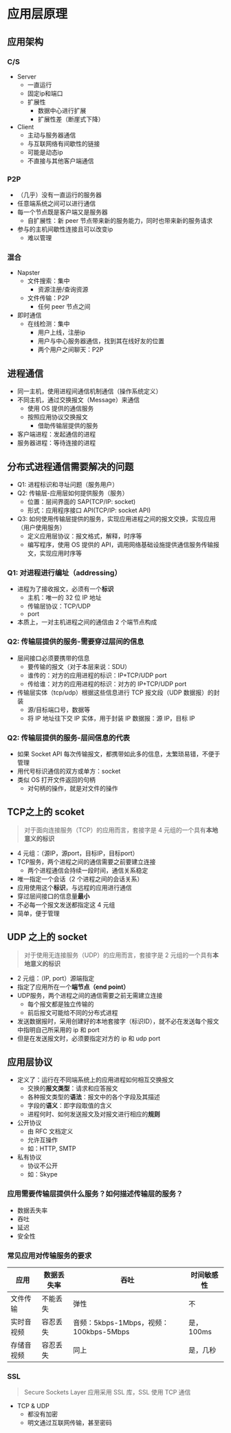 # 应用层原理

## 应用架构

### C/S
- Server
  - 一直运行
  - 固定ip和端口
  - 扩展性
    - 数据中心进行扩展
    - 扩展性差（断崖式下降）
- Client
  - 主动与服务器通信
  - 与互联网络有间歇性的链接
  - 可能是动态ip
  - 不直接与其他客户端通信
### P2P
- （几乎）没有一直运行的服务器
- 任意端系统之间可以进行通信
- 每一个节点既是客户端又是服务器
  - 自扩展性：新 peer 节点带来新的服务能力，同时也带来新的服务请求
- 参与的主机间歇性连接且可以改变ip
  - 难以管理
### 混合
- Napster
  - 文件搜索：集中
    - 资源注册/查询资源
  - 文件传输：P2P
    - 任何 peer 节点之间
- 即时通信
  - 在线检测：集中
    - 用户上线，注册ip
    - 用户与中心服务器通信，找到其在线好友的位置
    - 两个用户之间聊天：P2P

## 进程通信
- 同一主机，使用进程间通信机制通信（操作系统定义）
- 不同主机，通过交换报文（Message）来通信
  - 使用 OS 提供的通信服务
  - 按照应用协议交换报文
    - 借助传输层提供的服务
- 客户端进程：发起通信的进程
- 服务器进程：等待连接的进程

## 分布式进程通信需要解决的问题
- Q1: 进程标识和寻址问题（服务用户）
- Q2: 传输层-应用层如何提供服务（服务）
  - 位置：层间界面的 SAP(TCP/IP: socket)
  - 形式：应用程序接口 API(TCP/IP: socket API)
- Q3: 如何使用传输层提供的服务，实现应用进程之间的报文交换，实现应用（用户使用服务）
  - 定义应用层协议：报文格式，解释，时序等
  - 编写程序，使用 OS 提供的 API，调用网络基础设施提供通信服务传输报文，实现应用时序等

### Q1: 对进程进行编址（addressing）
- 进程为了接收报文，必须有一个**标识**
  - 主机：唯一的 32 位 IP 地址
  - 传输层协议：TCP/UDP
  - port
- 本质上，一对主机进程之间的通信由 2 个端节点构成

### Q2: 传输层提供的服务-需要穿过层间的信息
- 层间接口必须要携带的信息
  - 要传输的报文（对于本层来说：SDU）
  - 谁传的：对方的应用进程的标识：IP+TCP/UDP port
  - 传给谁：对方的应用进程的标识：对方的 IP+TCP/UDP port
- 传输层实体（tcp/udp）根据这些信息进行 TCP 报文段（UDP 数据报）的封装
  - 源/目标端口号，数据等
  - 将 IP 地址往下交 IP 实体，用于封装 IP 数据报：源 IP，目标 IP

### Q2: 传输层提供的服务-层间信息的代表
- 如果 Socket API 每次传输报文，都携带如此多的信息，太繁琐易错，不便于管理
- 用代号标识通信的双方或单方：socket
- 类似 OS 打开文件返回的句柄
  - 对句柄的操作，就是对文件的操作

## TCP之上的 scoket
> 对于面向连接服务（TCP）的应用而言，套接字是 4 元组的一个具有**本地意义的标识**
- 4 元组：（源IP，源port，目标IP，目标port）
- TCP服务，两个进程之间的通信需要之前要建立连接
  - 两个进程通信会持续一段时间，通信关系稳定
- 唯一指定一个会话（2 个进程之间的会话关系）
- 应用使用这个**标识**，与远程的应用进行通信
- 穿过层间接口的信息量**最小**
- 不必每一个报文发送都指定这 4 元组
- 简单，便于管理

## UDP 之上的 socket
> 对于使用无连接服务（UDP）的应用而言，套接字是 2 元组的一个具有**本地意义的标识**
- 2 元组：（IP, port）源端指定
- 指定了应用所在一个**端节点（end point）**
- UDP服务，两个进程之间的通信需要之前无需建立连接
  - 每个报文都是独立传输的
  - 前后报文可能给不同的分布式进程
- 发送数据报时，采用创建好的本地套接字（标识ID），就不必在发送每个报文中指明自己所采用的 ip 和 port
- 但是在发送报文时，必须要指定对方的 ip 和 udp port

## 应用层协议
- 定义了：运行在不同端系统上的应用进程如何相互交换报文
  - 交换的**报文类型**：请求和应答报文
  - 各种报文类型的**语法**：报文中的各个字段及其描述
  - 字段的**语义**：即字段取值的含义
  - 进程何时、如何发送报文及对报文进行相应的**规则**
- 公开协议
  - 由 RFC 文档定义
  - 允许互操作
  - 如：HTTP, SMTP
- 私有协议
  - 协议不公开
  - 如：Skype

### 应用需要传输层提供什么服务？如何描述传输层的服务？
- 数据丢失率
- 吞吐
- 延迟
- 安全性

### 常见应用对传输服务的要求

| 应用 | 数据丢失率 | 吞吐 | 时间敏感性 | 
| --- | --- | ---| --- | 
| 文件传输 | 不能丢失 | 弹性 | 不 | 
| 实时音视频 | 容忍丢失 | 音频：5kbps-1Mbps，视频：100kbps-5Mbps | 是，100ms | 
| 存储音视频 | 容忍丢失 | 同上 | 是，几秒 |


### SSL
> Secure Sockets Layer
> 应用采用 SSL 库，SSL 使用 TCP 通信

- TCP & UDP
  - 都没有加密
  - 明文通过互联网传输，甚至密码